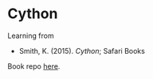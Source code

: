 # Cython

Learning from

- Smith, K. (2015). _Cython_; Safari Books

Book repo <a href="https://github.com/cythonbook/examples">here</a>.
